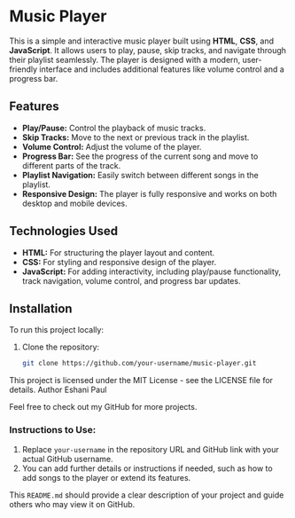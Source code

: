 
# Music Player

This is a simple and interactive music player built using **HTML**, **CSS**, and **JavaScript**. It allows users to play, pause, skip tracks, and navigate through their playlist seamlessly. The player is designed with a modern, user-friendly interface and includes additional features like volume control and a progress bar.

## Features

- **Play/Pause:** Control the playback of music tracks.
- **Skip Tracks:** Move to the next or previous track in the playlist.
- **Volume Control:** Adjust the volume of the player.
- **Progress Bar:** See the progress of the current song and move to different parts of the track.
- **Playlist Navigation:** Easily switch between different songs in the playlist.
- **Responsive Design:** The player is fully responsive and works on both desktop and mobile devices.

## Technologies Used

- **HTML:** For structuring the player layout and content.
- **CSS:** For styling and responsive design of the player.
- **JavaScript:** For adding interactivity, including play/pause functionality, track navigation, volume control, and progress bar updates.

## Installation

To run this project locally:

1. Clone the repository:
   ```bash
   git clone https://github.com/your-username/music-player.git
   
This project is licensed under the MIT License - see the LICENSE file for details.
Author
Eshani Paul

Feel free to check out my GitHub for more projects.

### Instructions to Use:
1. Replace `your-username` in the repository URL and GitHub link with your actual GitHub username.
2. You can add further details or instructions if needed, such as how to add songs to the player or extend its features.

This `README.md` should provide a clear description of your project and guide others who may view it on GitHub.
